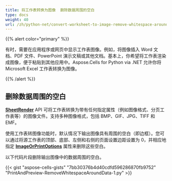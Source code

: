 ```yaml
---
title: 将工作表转换为图像  删除数据周围的空白
type: docs
weight: 40
url: /zh/python-net/convert-worksheet-to-image-remove-whitespace-around-data/
---
```


{{% alert color="primary" %}}

有时，需要在应用程序或网页中显示工作表图像。例如，将图像插入 Word 文档、PDF 文件、PowerPoint 演示文稿或其他文档。基本上，你希望将工作表渲染成图像，便于粘贴到其他应用中。Aspose.Cells for Python via .NET 允许你将 Microsoft Excel 工作表转换为图像。

{{% /alert %}}

## **删除数据周围的空白**

[**SheetRender**](https://reference.aspose.com/cells/python-net/aspose.cells.rendering/sheetrender) API 可将工作表转换为带有任何指定属性（例如图像格式、分页工作表等）的图像文件。支持多种图像格式，包括 BMP、GIF、JPG、TIFF 和 EMF。

使用工作表转图像功能时，默认情况下输出图像具有周围的空白（即边框）。您可以通过将源工作表的顶部、底部、左侧和右侧的页面设置边距设置为 0，并相应地指定 [**ImageOrPrintOptions**](https://reference.aspose.com/cells/python-net/aspose.cells.rendering/imageorprintoptions) 属性来删除这些空白。

以下代码片段删除输出图像中的数据周围的空白。

{{< gist "aspose-cells-gists" "7bb30376b4d40cdfd596286870fb9752" "PrintAndPreview-RemoveWhitespaceAroundData-1.py" >}}

